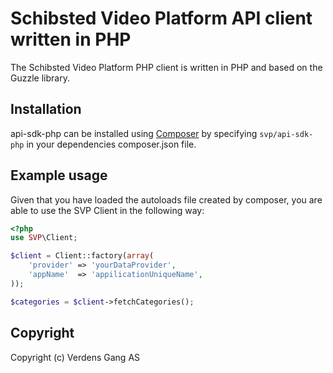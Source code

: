 Schibsted Video Platform API client written in PHP
==============================

The Schibsted Video Platform PHP client is written in PHP and based on the Guzzle library.

## Installation
api-sdk-php can be installed using [Composer](https://getcomposer.org/) by specifying `svp/api-sdk-php` in your dependencies composer.json file.

## Example usage
Given that you have loaded the autoloads file created by composer, you are able to use the SVP Client in the following way:

```php
<?php
use SVP\Client;

$client = Client::factory(array(
    'provider' => 'yourDataProvider',
    'appName'  => 'appilicationUniqueName',
));

$categories = $client->fetchCategories();
```

## Copyright
Copyright (c) Verdens Gang AS
